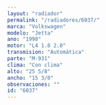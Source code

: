 ```yaml
---
layout: "radiador"
permalink: "/radiadores/6037/"
marca: "Volkswagen"
modelo: "Jetta"
ano: "1998"
motor: "L4 1.8 2.0"
transmision: "Automática"
parte: "M-931"
clima: "Con clima"
alto: "25 5/8"
ancho: "15 3/8"
observaciones: ""
id: "6037"
---
```


